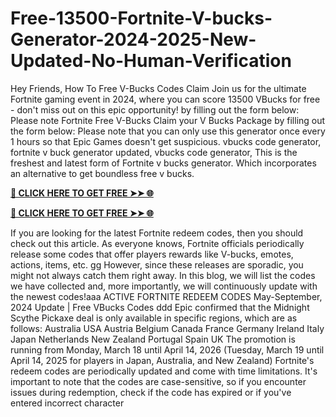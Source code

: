 # Free-13500-Fortnite-V-bucks-Generator-2024-2025-New-Updated-No-Human-Verification

Hey Friends, How To Free V-Bucks Codes Claim Join us for the ultimate Fortnite gaming event in 2024, where you can score 13500 VBucks for free - don't miss out on this epic opportunity! by filling out the form below: Please note Fortnite Free V-Bucks Claim your V Bucks Package by filling out the form below: Please note that you can only use this generator once every 1 hours so that Epic Games doesn't get suspicious. vbucks code generator, fortnite v buck generator updated, vbucks code generator, This is the freshest and latest form of Fortnite v bucks generator. Which incorporates an alternative to get boundless free v bucks.

**[🔴 CLICK HERE TO GET FREE ➤➤ 🌐](https://cutt.ly/FeLGPX6G)**

**[🔴 CLICK HERE TO GET FREE ➤➤ 🌐](https://cutt.ly/FeLGPX6G)**

If you are looking for the latest Fortnite redeem codes, then you should check out this article. As everyone knows, Fortnite officials periodically release some codes that offer players rewards like V-bucks, emotes, actions, items, etc. gg
However, since these releases are sporadic, you might not always catch them right away. In this blog, we will list the codes we have collected and, more importantly, we will continuously update with the newest codes!aaa
ACTIVE FORTNITE REDEEM CODES
May-September, 2024 Update | Free VBucks Codes ddd
Epic confirmed that the Midnight Scythe Pickaxe deal is only available in specific regions, which are as follows:
Australia
USA
Austria
Belgium
Canada
France
Germany
Ireland
Italy
Japan
Netherlands
New Zealand
Portugal
Spain
UK
The promotion is running from Monday, March 18 until April 14, 2026 (Tuesday, March 19 until April 14, 2025 for players in Japan, Australia, and New Zealand)
Fortnite's redeem codes are periodically updated and come with time limitations. It's important to note that the codes are case-sensitive, so if you encounter issues during redemption, check if the code has expired or if you've entered incorrect character
